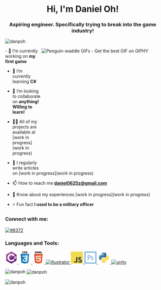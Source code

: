 <h1 align="center">Hi, I'm Daniel Oh!</h1>
<h3 align="center">Aspiring engineer. Specifically trying to break into the game industry!</h3>

<p align="left"> <img src="https://komarev.com/ghpvc/?username=danpoh&label=Profile%20views&color=0e75b6&style=flat" alt="danpoh" /> </p>
<img src="https://media3.giphy.com/media/pzdFxSjxXbcJmKrdop/giphy.gif" jsaction="VQAsE" class="r48jcc pT0Scc iPVvYb" align="right" style="max-width: 480px; width: 386px; height: 386px; margin: 0px;" alt="Penguin-waddle GIFs - Get the best GIF on GIPHY" jsname="kn3ccd">
- 🔭 I’m currently working on <b>my first game</b>

- 🌱 I’m currently learning **C#**

- 👯 I’m looking to collaborate on **anything! Willing to learn!**

- 👨‍💻 All of my projects are available at [work in progress](work in progress)

- 📝 I regularly write articles on [work in progress](work in progress)

- 📫 How to reach me **daniel0625z@gmail.com**

- 📄 Know about my experiences [work in progress](work in progress)

- ⚡ Fun fact **I used to be a military officer**

<h3 align="left">Connect with me:</h3>
<p align="left">
<a href="https://discord.gg/#8372" target="blank"><img align="center" src="https://raw.githubusercontent.com/rahuldkjain/github-profile-readme-generator/master/src/images/icons/Social/discord.svg" alt="#8372" height="30" width="40" /></a>
</p>

<h3 align="left">Languages and Tools:</h3>
<p align="left"> <a href="https://www.w3schools.com/cs/" target="_blank" rel="noreferrer"> <img src="https://raw.githubusercontent.com/devicons/devicon/master/icons/csharp/csharp-original.svg" alt="csharp" width="40" height="40"/> </a> <a href="https://www.w3schools.com/css/" target="_blank" rel="noreferrer"> <img src="https://raw.githubusercontent.com/devicons/devicon/master/icons/css3/css3-original-wordmark.svg" alt="css3" width="40" height="40"/> </a> <a href="https://www.w3.org/html/" target="_blank" rel="noreferrer"> <img src="https://raw.githubusercontent.com/devicons/devicon/master/icons/html5/html5-original-wordmark.svg" alt="html5" width="40" height="40"/> </a> <a href="https://www.adobe.com/in/products/illustrator.html" target="_blank" rel="noreferrer"> <img src="https://www.vectorlogo.zone/logos/adobe_illustrator/adobe_illustrator-icon.svg" alt="illustrator" width="40" height="40"/> </a> <a href="https://developer.mozilla.org/en-US/docs/Web/JavaScript" target="_blank" rel="noreferrer"> <img src="https://raw.githubusercontent.com/devicons/devicon/master/icons/javascript/javascript-original.svg" alt="javascript" width="40" height="40"/> </a> <a href="https://www.photoshop.com/en" target="_blank" rel="noreferrer"> <img src="https://raw.githubusercontent.com/devicons/devicon/master/icons/photoshop/photoshop-line.svg" alt="photoshop" width="40" height="40"/> </a> <a href="https://www.python.org" target="_blank" rel="noreferrer"> <img src="https://raw.githubusercontent.com/devicons/devicon/master/icons/python/python-original.svg" alt="python" width="40" height="40"/> </a> <a href="https://unity.com/" target="_blank" rel="noreferrer"> <img src="https://www.vectorlogo.zone/logos/unity3d/unity3d-icon.svg" alt="unity" width="40" height="40"/> </a> </p>


<p><img align="left" src="https://github-readme-stats.vercel.app/api/top-langs?username=danpoh&show_icons=true&locale=en&layout=compact" alt="danpoh" /></p>

<p>&nbsp;<img align="center" src="https://github-readme-stats.vercel.app/api?username=danpoh&show_icons=true&locale=en" alt="danpoh" /></p>

<p><img align="center" src="https://github-readme-streak-stats.herokuapp.com/?user=danpoh&" alt="danpoh" /></p>
